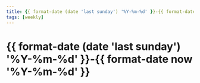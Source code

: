 ```yaml
---
title: {{ format-date (date 'last sunday') '%Y-%m-%d' }}-{{ format-date now '%Y-%m-%d' }}
tags: [weekly]
---
```

# {{ format-date (date 'last sunday') '%Y-%m-%d' }}-{{ format-date now '%Y-%m-%d' }}
